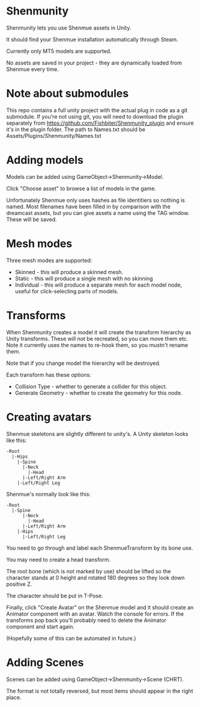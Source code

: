 # Shenmunity

Shenmunity lets you use Shenmue assets in Unity.

It should find your Shenmue installation automatically through Steam.

Currently only MT5 models are supported.

No assets are saved in your project - they are dynamically loaded from Shenmue every time.

# Note about submodules

This repo contains a full unity project with the actual plug in code as a git submodule. If you're not using git, you will need to download the plugin separately from https://github.com/Fishbiter/Shenmunity_plugin and ensure it's in the plugin folder. The path to Names.txt should be Assets/Plugins/Shenmunity/Names.txt

# Adding models

Models can be added using GameObject->Shenmunity->Model. 

Click "Choose asset" to browse a list of models in the game.

Unfortunately Shenmue only uses hashes as file identitiers so nothing is named. Most filenames have been filled in by comparison with the dreamcast assets, but you can give assets a name using the TAG window. These will be saved. 

# Mesh modes

Three mesh modes are supported:

* Skinned - this will produce a skinned mesh.
* Static - this will produce a single mesh with no skinning
* Individual - this will produce a separate mesh for each model node, useful for click-selecting parts of models.

# Transforms

When Shenmunity creates a model it will create the transform hierarchy as Unity transforms. These will not be recreated, so you can move them etc. Note it currently uses the names to re-hook them, so you mustn't rename them.

Note that if you change model the hierarchy will be destroyed.

Each transform has these options: 

* Collision Type - whether to generate a collider for this object.
* Generate Geometry - whether to create the geometry for this node.

# Creating avatars

Shenmue skeletons are slightly different to unity's. A Unity skeleton looks like this:

```
-Root
  |-Hips
    |-Spine
      |-Neck
        |-Head
      |-Left/Right Arm
    |-Left/Right Leg
```
    
Shenmue's normally look like this:

```
-Root
  |-Spine
      |-Neck
        |-Head
      |-Left/Right Arm
    |-Hips
      |-Left/Right Leg
```

You need to go through and label each ShenmueTransform by its bone use.

You may need to create a head transform.

The root bone (which is not marked by use) should be lifted so the character stands at 0 height and rotated 180 degrees so they look down positive Z.

The character should be put in T-Pose.

Finally, click "Create Avatar" on the Shenmue model and it should create an Animator component with an avatar. Watch the console for errors. If the transforms pop back you'll probably need to delete the Animator component and start again.

(Hopefully some of this can be automated in future.)

# Adding Scenes

Scenes can be added using GameObject->Shenmunity->Scene (CHRT). 

The format is not totally reversed, but most items should appear in the right place.
